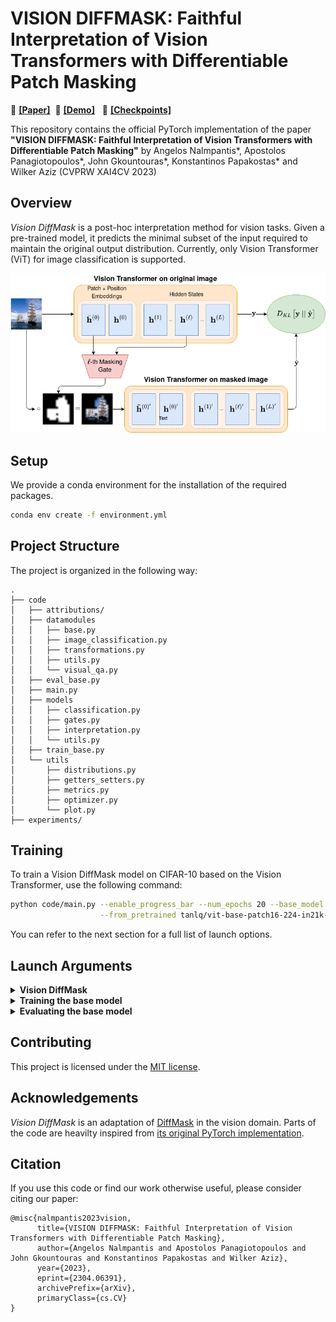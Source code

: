 # VISION DIFFMASK: Faithful Interpretation of Vision Transformers with Differentiable Patch Masking


:page_with_curl: [**[Paper]**](https://arxiv.org/abs/2304.06391)&nbsp;
:rocket: [**[Demo]**](https://huggingface.co/spaces/j0hngou/vision-diffmask)&nbsp;&nbsp;
:floppy_disk: [**[Checkpoints]**](https://archive.org/download/vision-diffmask-ckpts)

This repository contains the official PyTorch implementation of the paper **"VISION DIFFMASK: Faithful Interpretation of Vision Transformers with Differentiable Patch Masking"**
by Angelos Nalmpantis*, Apostolos Panagiotopoulos*, John Gkountouras*, Konstantinos Papakostas* and Wilker Aziz (CVPRW XAI4CV 2023)

## Overview
*Vision DiffMask* is a post-hoc interpretation method for vision tasks. 
Given a pre-trained model, it predicts the minimal subset of the input required to maintain the original output distribution. 
Currently, only Vision Transformer (ViT) for image classification is supported.

![Alt text](https://github.com/AngelosNal/Vision-DiffMask/blob/master/vizdiffmask_model.png?raw=true)

## Setup
We provide a conda environment for the installation of the required packages.
```bash
conda env create -f environment.yml
```

## Project Structure
The project is organized in the following way:
```
.                                                       
├── code                                                             
│   ├── attributions/                                                                           
│   ├── datamodules
│   │   ├── base.py 
│   │   ├── image_classification.py
│   │   ├── transformations.py
│   │   ├── utils.py
│   │   └── visual_qa.py
│   ├── eval_base.py
│   ├── main.py
│   ├── models
│   │   ├── classification.py
│   │   ├── gates.py
│   │   ├── interpretation.py
│   │   └── utils.py
│   ├── train_base.py
│   └── utils
│       ├── distributions.py
│       ├── getters_setters.py
│       ├── metrics.py
│       ├── optimizer.py
│       └── plot.py
├── experiments/
```

## Training
To train a Vision DiffMask model on CIFAR-10 based on the Vision Transformer, use the following command:
```bash
python code/main.py --enable_progress_bar --num_epochs 20 --base_model ViT --dataset CIFAR10 \
                    --from_pretrained tanlq/vit-base-patch16-224-in21k-finetuned-cifar10
```
You can refer to the next section for a full list of launch options.

## Launch Arguments
<details>
<summary><b>Vision DiffMask</b></summary>

When training Vision DiffMask, the following launch options can be used:
```
Arguments:
  --enable_progress_bar
                        Whether to enable the progress bar (NOT recommended when logging to file).
  --num_epochs NUM_EPOCHS
                        Number of epochs to train.
  --seed SEED           Random seed for reproducibility.
  --sample_images SAMPLE_IMAGES
                        Number of images to sample for the mask callback.
  --log_every_n_steps LOG_EVERY_N_STEPS
                        Number of steps between logging media & checkpoints.
  --base_model {ViT}    Base model architecture to train.
  --from_pretrained FROM_PRETRAINED
                        The name of the pretrained HF model to load.
  --dataset {MNIST,CIFAR10,CIFAR10_QA,toy}
                        The dataset to use.

Vision DiffMask:
  --alpha ALPHA         Initial value for the Lagrangian
  --lr LR               Learning rate for DiffMask.
  --eps EPS             KL divergence tolerance.
  --no_placeholder      Whether to not use placeholder
  --lr_placeholder LR_PLACEHOLDER
                        Learning for mask vectors.
  --lr_alpha LR_ALPHA   Learning rate for lagrangian optimizer.
  --mul_activation MUL_ACTIVATION
                        Value to multiply gate activations.
  --add_activation ADD_ACTIVATION
                        Value to add to gate activations.
  --weighted_layer_distribution
                        Whether to use a weighted distribution when picking a layer in DiffMask forward.

Data Modules:
  --data_dir DATA_DIR   The directory where the data is stored.
  --batch_size BATCH_SIZE
                        The batch size to use.
  --add_noise           Use gaussian noise augmentation.
  --add_rotation        Use rotation augmentation.
  --add_blur            Use blur augmentation.
  --num_workers NUM_WORKERS
                        Number of workers to use for data loading.

Visual QA:
  --class_idx CLASS_IDX
                        The class (index) to count.
  --grid_size GRID_SIZE
                        The number of images per row in the grid.
```
</details>

<details>
<summary><b>Training the base model</b></summary>

When training the base model (usually not needed as we support pretrained models from HuggingFace),
the following launch options can be used:
```
Arguments:
  --checkpoint CHECKPOINT
                        Checkpoint to resume the training from.
  --enable_progress_bar
                        Whether to show progress bar during training. NOT recommended when logging to files.
  --num_epochs NUM_EPOCHS
                        Number of epochs to train.
  --seed SEED           Random seed for reproducibility.
  --base_model {ViT,ConvNeXt}
                        Base model architecture to train.
  --from_pretrained FROM_PRETRAINED
                        The name of the pretrained HF model to fine-tune from.
  --dataset {MNIST,CIFAR10,CIFAR10_QA,toy}
                        The dataset to use.

Classification Model:
  --optimizer {AdamW,RAdam}
                        The optimizer to use to train the model.
  --weight_decay WEIGHT_DECAY
                        The optimizer's weight decay.
  --lr LR               The initial learning rate for the model.

Data Modules:
  --data_dir DATA_DIR   The directory where the data is stored.
  --batch_size BATCH_SIZE
                        The batch size to use.
  --add_noise           Use gaussian noise augmentation.
  --add_rotation        Use rotation augmentation.
  --add_blur            Use blur augmentation.
  --num_workers NUM_WORKERS
                        Number of workers to use for data loading.

Visual QA:
  --class_idx CLASS_IDX
                        The class (index) to count.
  --grid_size GRID_SIZE
                        The number of images per row in the grid.
```
</details>

<details>
<summary><b>Evaluating the base model</b></summary>

When evaluating the base model, the following launch options can be used:
```
Arguments:
  --checkpoint CHECKPOINT
                        Checkpoint to resume the training from.
  --enable_progress_bar
                        Whether to show progress bar during training. NOT recommended when logging to files.
  --seed SEED           Random seed for reproducibility.
  --base_model {ViT,ConvNeXt}
                        Base model architecture to train.
  --from_pretrained FROM_PRETRAINED
                        The name of the pretrained HF model to fine-tune from.
  --dataset {MNIST,CIFAR10,CIFAR10_QA,toy}
                        The dataset to use.

Data Modules:
  --data_dir DATA_DIR   The directory where the data is stored.
  --batch_size BATCH_SIZE
                        The batch size to use.
  --add_noise           Use gaussian noise augmentation.
  --add_rotation        Use rotation augmentation.
  --add_blur            Use blur augmentation.
  --num_workers NUM_WORKERS
                        Number of workers to use for data loading.

Visual QA:
  --class_idx CLASS_IDX
                        The class (index) to count.
  --grid_size GRID_SIZE
                        The number of images per row in the grid.
```
</details>

[//]: # ()
[//]: # (## Model Checkpoints)

[//]: # (To facilitate the reproducibility of our results, we provide a set of pre-trained checkpoints)

[//]: # ([here]&#40;https://archive.org/download/vision-diffmask-ckpts&#41;.)

[//]: # ()
[//]: # (For the toy task, we provide both a pre-trained instance of the Vision Transformer, along with)

[//]: # (the trained Vision DiffMask model. For the image classification task on CIFAR-10, we provide the)

[//]: # (trained Vision DiffMask model, as the pre-trained ViT can be found on)

[//]: # ([HuggingFace]&#40;https://huggingface.co/tanlq/vit-base-patch16-224-in21k-finetuned-cifar10&#41;.)

## Contributing
This project is licensed under the [MIT license](LICENSE).

## Acknowledgements
*Vision DiffMask* is an adaptation of [DiffMask](https://arxiv.org/pdf/2004.14992.pdf) in the vision domain. 
Parts of the code are heavilty inspired from [its original PyTorch implementation](https://github.com/nicola-decao/diffmask).

[//]: # (## References)

[//]: # (**[1]** Alexander K., Alexey D., Dirk W., Georg H., Jakob U., Lucas B., Matthias M., Mostafa D., Neil H. Sylvain G., Thomas U., Xiaohua Z., &#40;2021&#41;. An Image is Worth 16x16 Words: Transformers for Image Recognition at Scale. In the Ninth International Conference on Learning Representations &#40;ICLR&#41;.)

[//]: # ()
[//]: # (**[2]** De Cao, N., Schlichtkrull, M. S., Aziz, W., & Titov, I. &#40;2020, November&#41;. How do Decisions Emerge across Layers in Neural Models? Interpretation with Differentiable Masking. In _Proceedings of the 2020 Conference on Empirical Methods in Natural Language Processing &#40;EMNLP&#41;_ &#40;pp. 3243-3255&#41;.)

## Citation
If you use this code or find our work otherwise useful, please consider citing our paper:
```
@misc{nalmpantis2023vision,
      title={VISION DIFFMASK: Faithful Interpretation of Vision Transformers with Differentiable Patch Masking}, 
      author={Angelos Nalmpantis and Apostolos Panagiotopoulos and John Gkountouras and Konstantinos Papakostas and Wilker Aziz},
      year={2023},
      eprint={2304.06391},
      archivePrefix={arXiv},
      primaryClass={cs.CV}
}
```

